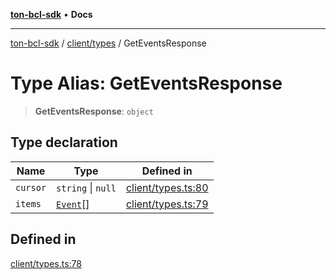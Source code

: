 [**ton-bcl-sdk**](../../../README.md) • **Docs**

***

[ton-bcl-sdk](../../../README.md) / [client/types](../README.md) / GetEventsResponse

# Type Alias: GetEventsResponse

> **GetEventsResponse**: `object`

## Type declaration

| Name | Type | Defined in |
| ------ | ------ | ------ |
| `cursor` | `string` \| `null` | [client/types.ts:80](https://github.com/ton-fun-tech/ton-bcl-sdk/blob/7ee0ff6d1b35906d586d4feb09739aac48bafc30/src/client/types.ts#L80) |
| `items` | [`Event`](Event.md)[] | [client/types.ts:79](https://github.com/ton-fun-tech/ton-bcl-sdk/blob/7ee0ff6d1b35906d586d4feb09739aac48bafc30/src/client/types.ts#L79) |

## Defined in

[client/types.ts:78](https://github.com/ton-fun-tech/ton-bcl-sdk/blob/7ee0ff6d1b35906d586d4feb09739aac48bafc30/src/client/types.ts#L78)
